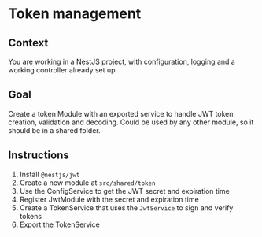 # Token management

## Context

You are working in a NestJS project, with configuration, logging and a working controller already set up.

## Goal

Create a token Module with an exported service to handle JWT token creation, validation and decoding. Could be used by any other module, so it should be in a shared folder.

## Instructions

1. Install `@nestjs/jwt`
2. Create a new module at `src/shared/token`
3. Use the ConfigService to get the JWT secret and expiration time
4. Register JwtModule with the secret and expiration time
5. Create a TokenService that uses the `JwtService` to sign and verify tokens
6. Export the TokenService
